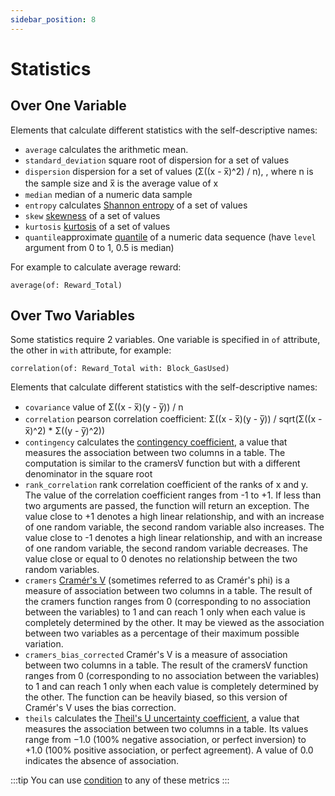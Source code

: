 ```yaml
---
sidebar_position: 8
---
```


#  Statistics

##  Over One Variable

Elements that calculate different statistics with the self-descriptive names:

* ```average``` calculates the arithmetic mean.
* ```standard_deviation``` square root of dispersion for a set of values
* ```dispersion``` dispersion for a set of values (Σ((x - x̅)^2) / n), , where n is the sample size and x̅ is the average value of x
* ```median``` median of a numeric data sample
* ```entropy``` calculates [Shannon entropy](https://en.wikipedia.org/wiki/Entropy_(information_theory)) of a set of values
* ```skew``` [skewness](https://en.wikipedia.org/wiki/Skewness) of a set of values
* ```kurtosis``` [kurtosis](https://en.wikipedia.org/wiki/Kurtosis) of a set of values
* ```quantile```approximate [quantile](https://en.wikipedia.org/wiki/Quantile) of a numeric data sequence (have ```level``` argument from 0 to 1, 0.5 is median)

For example to calculate average reward:

```
average(of: Reward_Total)
```


##  Over Two Variables

Some statistics require 2 variables. 
One variable is specified in ```of``` attribute, the other in ```with``` attribute, for example:

```
correlation(of: Reward_Total with: Block_GasUsed)
```

Elements that calculate different statistics with the self-descriptive names:

* ```covariance``` value of Σ((x - x̅)(y - y̅)) / n
* ```correlation``` pearson correlation coefficient: Σ((x - x̅)(y - y̅)) / sqrt(Σ((x - x̅)^2) * Σ((y - y̅)^2))
* ```contingency``` calculates the [contingency coefficient](https://en.wikipedia.org/wiki/Contingency_table#Cram%C3%A9r's_V_and_the_contingency_coefficient_C), a value that measures the association between two columns in a table. The computation is similar to the cramersV function but with a different denominator in the square root
* ```rank_correlation``` rank correlation coefficient of the ranks of x and y. The value of the correlation coefficient ranges from -1 to +1. If less than two arguments are passed, the function will return an exception. The value close to +1 denotes a high linear relationship, and with an increase of one random variable, the second random variable also increases. The value close to -1 denotes a high linear relationship, and with an increase of one random variable, the second random variable decreases. The value close or equal to 0 denotes no relationship between the two random variables.
* ```cramers``` [Cramér's V](https://en.wikipedia.org/wiki/Cram%C3%A9r%27s_V) (sometimes referred to as Cramér's phi) is a measure of association between two columns in a table. The result of the cramers function ranges from 0 (corresponding to no association between the variables) to 1 and can reach 1 only when each value is completely determined by the other. It may be viewed as the association between two variables as a percentage of their maximum possible variation.
* ```cramers_bias_corrected``` Cramér's V is a measure of association between two columns in a table. The result of the cramersV function ranges from 0 (corresponding to no association between the variables) to 1 and can reach 1 only when each value is completely determined by the other. The function can be heavily biased, so this version of Cramér's V uses the bias correction.
* ```theils``` calculates the [Theil's U uncertainty coefficient](https://en.wikipedia.org/wiki/Contingency_table#Uncertainty_coefficient), a value that measures the association between two columns in a table. Its values range from −1.0 (100% negative association, or perfect inversion) to +1.0 (100% positive association, or perfect agreement). A value of 0.0 indicates the absence of association.

:::tip
You can use [condition](/docs/graphql/metrics/where) to any of these metrics
:::

